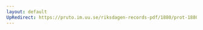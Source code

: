 ```yaml
---
layout: default
UpRedirect: https://pruto.im.uu.se/riksdagen-records-pdf/1880/prot-1880--fk--011.pdf
---
```

